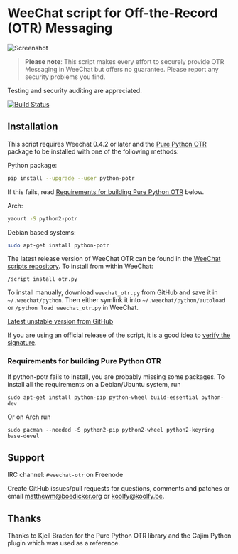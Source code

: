 # WeeChat script for Off-the-Record (OTR) Messaging

![Screenshot](https://cloud.githubusercontent.com/assets/24275/5772021/262c6dd6-9cff-11e4-964f-1812a6a545c6.png)

> **Please note**: This script makes every effort to securely provide OTR
> Messaging in WeeChat but offers no guarantee. Please report any security
> problems you find.

Testing and security auditing are appreciated.

[![Build Status](https://travis-ci.org/mmb/weechat-otr.svg?branch=master)](https://travis-ci.org/mmb/weechat-otr)

## Installation

This script requires Weechat 0.4.2 or later and the
[Pure Python OTR](https://github.com/afflux/pure-python-otr)
package to be installed with one of the following methods:

Python package:
```bash
pip install --upgrade --user python-potr
```

If this fails, read
[Requirements for building Pure Python OTR](#requirements-for-building-pure-python-otr)
below.

Arch:
```bash
yaourt -S python2-potr
```

Debian based systems:
```bash
sudo apt-get install python-potr
```

The latest release version of WeeChat OTR can be found in the
[WeeChat scripts repository](https://www.weechat.org/scripts/source/otr.py.html/).
To install from within WeeChat:

    /script install otr.py

To install manually, download `weechat_otr.py` from GitHub and save it in
`~/.weechat/python`. Then either symlink it into
`~/.weechat/python/autoload` or `/python load weechat_otr.py`
in WeeChat.

[Latest unstable version from GitHub](https://raw.githubusercontent.com/mmb/weechat-otr/master/weechat_otr.py)

If you are using an official release of the script, it is a good idea to
[verify the signature](https://s3.amazonaws.com/weechat-otr-signatures/index.html).

### Requirements for building Pure Python OTR

If python-potr fails to install, you are probably missing some packages.
To install all the requirements on a Debian/Ubuntu system, run

    sudo apt-get install python-pip python-wheel build-essential python-dev

Or on Arch run

    sudo pacman --needed -S python2-pip python2-wheel python2-keyring base-devel

## Support

IRC channel: `#weechat-otr` on Freenode

Create GitHub issues/pull requests for questions, comments and patches or
email matthewm@boedicker.org or koolfy@koolfy.be.

## Thanks

Thanks to Kjell Braden for the Pure Python OTR library and the Gajim
Python plugin which was used as a reference.
